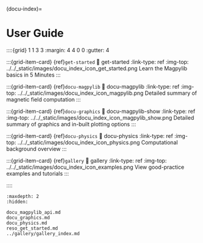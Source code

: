 (docu-index)=

# User Guide

::::{grid} 1 1 3 3
:margin: 4 4 0 0
:gutter: 4

:::{grid-item-card} {ref}`get-started`
:link: get-started
:link-type: ref
:img-top: ../../_static/images/docu_index_icon_get_started.png
Learn the Magpylib basics in 5 Minutes
:::

:::{grid-item-card} {ref}`docu-magpylib`
:link: docu-magpylib
:link-type: ref
:img-top: ../../_static/images/docu_index_icon_magpylib.png
Detailed summary of magnetic field computation
:::

:::{grid-item-card} {ref}`docu-graphics`
:link: docu-magpylib-show
:link-type: ref
:img-top: ../../_static/images/docu_index_icon_magpylib_show.png
Detailed summary of graphics and in-built plotting options
:::

:::{grid-item-card} {ref}`docu-physics`
:link: docu-physics
:link-type: ref
:img-top: ../../_static/images/docu_index_icon_physics.png
Computational background overview
:::

:::{grid-item-card} {ref}`gallery`
:link: gallery
:link-type: ref
:img-top: ../../_static/images/docu_index_icon_examples.png
View good-practice examples and tutorials
:::

::::

```{toctree}
:maxdepth: 2
:hidden:

docu_magpylib_api.md
docu_graphics.md
docu_physics.md
reso_get_started.md
../gallery/gallery_index.md
```